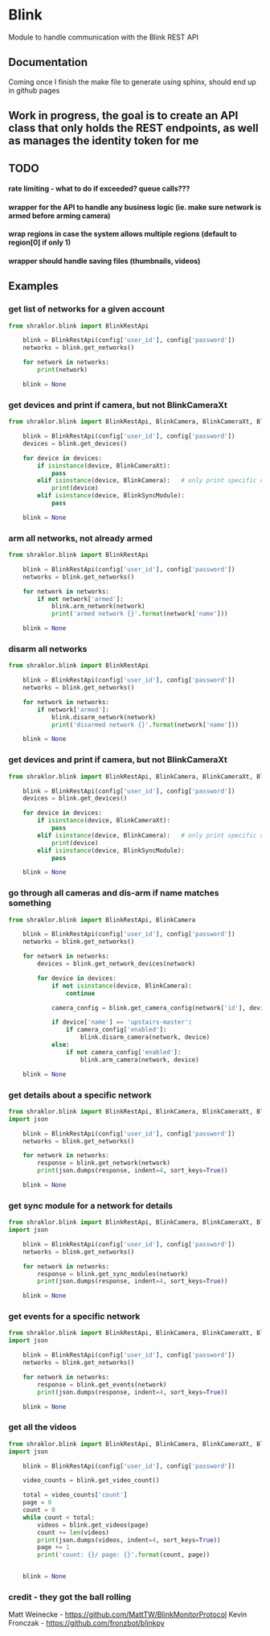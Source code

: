 # Blink
Module to handle communication with the Blink REST API


## Documentation
Coming once I finish the make file to generate using sphinx, should end up in github pages

## Work in progress, the goal is to create an API class that only holds the REST endpoints, as well as manages the identity token for me


## TODO
#### rate limiting - what to do if exceeded? queue calls???
#### wrapper for the API to handle any business logic (ie. make sure network is armed before arming camera)
#### wrap regions in case the system allows multiple regions (default to region[0] if only 1)
#### wrapper should handle saving files (thumbnails, videos)


## Examples
### get list of networks for a given account
```python
from shraklor.blink import BlinkRestApi

    blink = BlinkRestApi(config['user_id'], config['password'])
    networks = blink.get_networks()

    for network in networks:
        print(network)

    blink = None
```


### get devices and print if camera, but not BlinkCameraXt
```python
from shraklor.blink import BlinkRestApi, BlinkCamera, BlinkCameraXt, BlinkSyncModule

    blink = BlinkRestApi(config['user_id'], config['password'])
    devices = blink.get_devices()

    for device in devices:
        if isinstance(device, BlinkCameraXt):
            pass
        elif isinstance(device, BlinkCamera):   # only print specific camera
            print(device)
        elif isinstance(device, BlinkSyncModule):
            pass

    blink = None
```


### arm all networks, not already armed
```python
from shraklor.blink import BlinkRestApi

    blink = BlinkRestApi(config['user_id'], config['password'])
    networks = blink.get_networks()

    for network in networks:
        if not network['armed']:
            blink.arm_network(network)
            print('armed network {}'.format(network['name']))

    blink = None
```

### disarm all networks
```python
from shraklor.blink import BlinkRestApi

    blink = BlinkRestApi(config['user_id'], config['password'])
    networks = blink.get_networks()

    for network in networks:
        if network['armed']:
            blink.disarm_network(network)
            print('disarmed network {}'.format(network['name']))

    blink = None
```


### get devices and print if camera, but not BlinkCameraXt
```python
from shraklor.blink import BlinkRestApi, BlinkCamera, BlinkCameraXt, BlinkSyncModule

    blink = BlinkRestApi(config['user_id'], config['password'])
    devices = blink.get_devices()

    for device in devices:
        if isinstance(device, BlinkCameraXt):
            pass
        elif isinstance(device, BlinkCamera):   # only print specific camera
            print(device)
        elif isinstance(device, BlinkSyncModule):
            pass

    blink = None
```


### go through all cameras and dis-arm if name matches something
```python
from shraklor.blink import BlinkRestApi, BlinkCamera

    blink = BlinkRestApi(config['user_id'], config['password'])
    networks = blink.get_networks()

    for network in networks:
        devices = blink.get_network_devices(network)

        for device in devices:
            if not isinstance(device, BlinkCamera):
                continue

            camera_config = blink.get_camera_config(network['id'], device['device_id'])

            if device['name'] == 'upstairs-master':
                if camera_config['enabled']:
                    blink.disarm_camera(network, device)
            else:
                if not camera_config['enabled']:
                    blink.arm_camera(network, device)

    blink = None
```

### get details about a specific network
```python
from shraklor.blink import BlinkRestApi, BlinkCamera, BlinkCameraXt, BlinkSyncModule
import json

    blink = BlinkRestApi(config['user_id'], config['password'])
    networks = blink.get_networks()

    for network in networks:
        response = blink.get_network(network)
        print(json.dumps(response, indent=4, sort_keys=True))

    blink = None
```

### get sync module for a network for details
```python
from shraklor.blink import BlinkRestApi, BlinkCamera, BlinkCameraXt, BlinkSyncModule
import json

    blink = BlinkRestApi(config['user_id'], config['password'])
    networks = blink.get_networks()

    for network in networks:
        response = blink.get_sync_modules(network)
        print(json.dumps(response, indent=4, sort_keys=True))

    blink = None
```

### get events for a specific network
```python
from shraklor.blink import BlinkRestApi, BlinkCamera, BlinkCameraXt, BlinkSyncModule
import json

    blink = BlinkRestApi(config['user_id'], config['password'])
    networks = blink.get_networks()

    for network in networks:
        response = blink.get_events(network)
        print(json.dumps(response, indent=4, sort_keys=True))

    blink = None
```


### get all the videos
```python
from shraklor.blink import BlinkRestApi, BlinkCamera, BlinkCameraXt, BlinkSyncModule
import json

    blink = BlinkRestApi(config['user_id'], config['password'])

    video_counts = blink.get_video_count()

    total = video_counts['count']
    page = 0
    count = 0
    while count < total:
        videos = blink.get_videos(page)
        count += len(videos)
        print(json.dumps(videos, indent=4, sort_keys=True))
        page += 1
        print('count: {}/ page: {}'.format(count, page))


    blink = None
```


### credit - they got the ball rolling
Matt Weinecke - https://github.com/MattTW/BlinkMonitorProtocol
Kevin Fronczak - https://github.com/fronzbot/blinkpy
